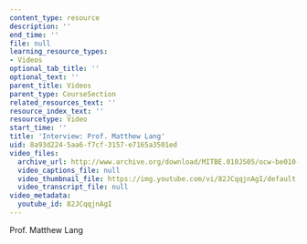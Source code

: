 ```yaml
---
content_type: resource
description: ''
end_time: ''
file: null
learning_resource_types:
- Videos
optional_tab_title: ''
optional_text: ''
parent_title: Videos
parent_type: CourseSection
related_resources_text: ''
resource_index_text: ''
resourcetype: Video
start_time: ''
title: 'Interview: Prof. Matthew Lang'
uid: 8a93d224-5aa6-f7cf-3157-e7165a3501ed
video_files:
  archive_url: http://www.archive.org/download/MITBE.010JS05/ocw-be010-Lang-220k.mp4
  video_captions_file: null
  video_thumbnail_file: https://img.youtube.com/vi/82JCqqjnAgI/default.jpg
  video_transcript_file: null
video_metadata:
  youtube_id: 82JCqqjnAgI
---
```


Prof. Matthew Lang



